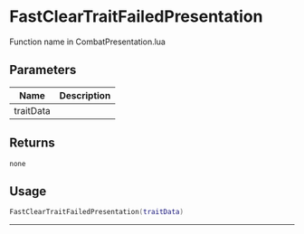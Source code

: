# FastClearTraitFailedPresentation

Function name in CombatPresentation.lua

## Parameters

| Name      | Description |
| --------- | ----------- |
| traitData |             |

## Returns

`none`

## Usage

```lua
FastClearTraitFailedPresentation(traitData)
```

---
